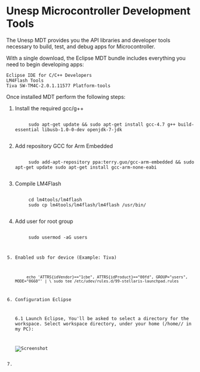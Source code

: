 Unesp Microcontroller Development Tools
=========

The Unesp MDT provides you the API libraries and developer tools necessary to build, test, and debug apps for Microcontroller.

With a single download, the Eclipse MDT bundle includes everything you need to begin developing apps:

    Eclipse IDE for C/C++ Developers
    LM4Flash Tools
    Tiva SW-TM4C-2.0.1.11577 Platform-tools
    

Once installed MDT perform the following steps:
1. Install the required gcc/g++

    <code>
        sudo apt-get update && sudo apt-get install gcc-4.7 g++ build-essential libusb-1.0-0-dev openjdk-7-jdk
    </code>

2. Add repository GCC for Arm Embedded

    <code>
        sudo add-apt-repository ppa:terry.guo/gcc-arm-embedded && sudo apt-get update sudo apt-get install gcc-arm-none-eabi
    </code>


3. Compile LM4Flash

    <code>
        cd lm4tools/lm4flash
        sudo cp lm4tools/lm4flash/lm4flash /usr/bin/
    </code>
    
4. Add user for root group

    <code>
        sudo usermod -aG users <username>
    </ode>

5. Enabled usb for device (Example: Tiva)

    <code>
        echo 'ATTRS{idVendor}=="1cbe", ATTRS{idProduct}=="00fd", GROUP="users", MODE="0660"' | \ sudo tee /etc/udev/rules.d/99-stellaris-launchpad.rules
    </code>
    
6. Configuration Eclipse

    6.1 Launch Eclipse, You'll be asked to select a directory for the workspace. Select workspace directory, under your home (/home/<user>/ in my PC): 
    
    ![Screenshot](http://i.imgur.com/oIhIabP.png?1) 

7. 



    

